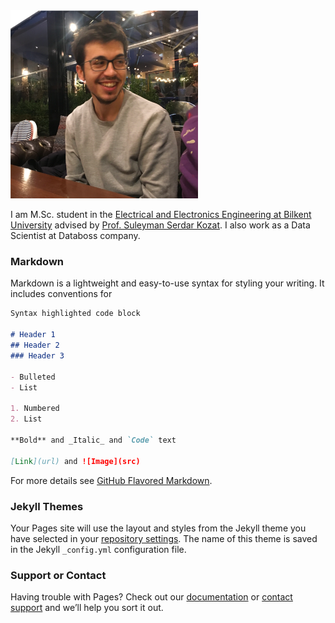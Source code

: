 
<img src="profile.png" alt="drawing" width="300"/>

I am M.Sc. student in the [Electrical and Electronics Engineering at Bilkent University](https://ee.bilkent.edu.tr/en/) advised by [Prof. Suleyman Serdar Kozat](http://kilyos.ee.bilkent.edu.tr/~kozat/). I also work as a Data Scientist at Databoss company.

### Markdown

Markdown is a lightweight and easy-to-use syntax for styling your writing. It includes conventions for

```markdown
Syntax highlighted code block

# Header 1
## Header 2
### Header 3

- Bulleted
- List

1. Numbered
2. List

**Bold** and _Italic_ and `Code` text

[Link](url) and ![Image](src)
```

For more details see [GitHub Flavored Markdown](https://guides.github.com/features/mastering-markdown/).

### Jekyll Themes

Your Pages site will use the layout and styles from the Jekyll theme you have selected in your [repository settings](https://github.com/sftekin/sftekin.github.io/settings). The name of this theme is saved in the Jekyll `_config.yml` configuration file.

### Support or Contact

Having trouble with Pages? Check out our [documentation](https://docs.github.com/categories/github-pages-basics/) or [contact support](https://github.com/contact) and we’ll help you sort it out.
